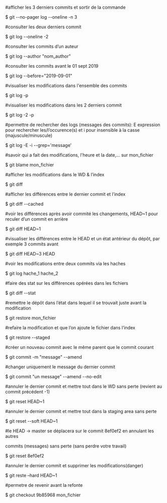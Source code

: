 #afficher les 3 derniers commits et sortir de la commande 

$ git --no-pager log --oneline -n 3 

  

#consulter les deux derniers commit 

$ git log --oneline -2 

  

#consulter les commits d’un auteur 

$ git log --author "nom_author" 

  

#consulter les commits avant le 01 sept 2019 

$ git log --before="2019-09-01" 

  

#visualiser les modifications dans l'ensemble des commits 

$ git log -p 

  

#visualiser les modifications dans les 2 derniers commit 

$ git log -2 -p 

  

#permettre de rechercher des logs (messages des commits): E expression pour rechercher les/l’occurence(s) et i pour insensible à la casse (majuscule/minuscule)  

$ git log -E -i --grep='message' 

  

#savoir qui a fait des modifications, l'heure et la date,... sur mon_fichier 

$ git blame mon_fichier 

  

#afficher les modifications dans le WD & l’index 

$ git diff 

  

#afficher les différences entre le dernier commit et l’index 

$ git diff --cached 

  

#voir les différences après avoir commité les changements, HEAD~1 pour reculer d’un commit en arrière 

$ git diff HEAD~1 

  

#visualiser les différences entre le HEAD et un état antérieur du dépôt, par exemple 3 commits avant 

$ git diff HEAD~3 HEAD 

  

#voir les modifications entre deux commits via les haches 

$ git log hache_1 hache_2 

  

#faire des stat sur les différences opérées dans les fichiers 

$ git diff --stat 

  

#remettre le dépôt dans l’état dans lequel il se trouvait juste avant la modification 

$ git restore mon_fichier 

  

#refaire la modification et que l’on ajoute le fichier dans l’index 

$ git restore --staged 

  

#créer un nouveau commit avec le même parent que le commit courant 

$ git commit -m "message" --amend 

  

#changer uniquement le message du dernier commit 

$ git commit "un message" --amend --no-edit 

  

#annuler le dernier commit et mettre tout dans le WD sans perte (revient au commit précédent -1) 

$ git reset HEAD~1 

  

#annuler le dernier commit et mettre tout dans la staging area sans perte 

$ git reset --soft HEAD~1 

  

#le HEAD -> master se déplacera sur le commit 8ef0ef2 en annulant les autres 

commits (messages) sans perte (sans perdre votre travail) 

$ git reset 8ef0ef2 

  

#annuler le dernier commit et supprimer les modifications(danger) 

$ git reste –hard HEAD~1 

  

  

#permetre de revenir avant la refonte 

$ git checkout 9b85968 mon_fichier 
